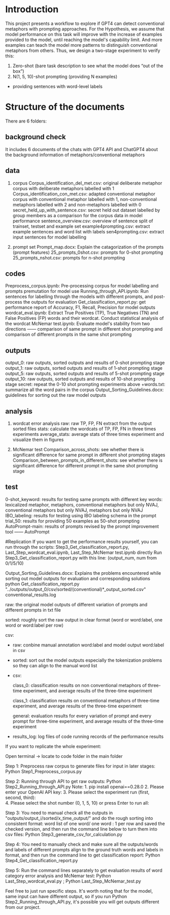 # Introduction
This project presents a workflow to explore if GPT4 can detect conventional metaphors with prompting approaches. For the Hypothesis, we assume that model performance on this task will improve with the increase of examples provided to the model, until reaching the model's capability limit. And more examples can teach the model more patterns to distinguish conventional metaphors from others. Thus, we design a two-stage experiment to verify this:

1.	Zero-shot (bare task description to see what the model does “out of the box”)
2.	N(1, 5, 10)-shot prompting (providing N examples)
-	providing sentences with word-level labels 


# Structure of the documents
There are 6 folders:

## background check
It includes 6 documents of the chats with GPT4 API and ChatGPT4 about the background information of metaphors/conventional metaphors

## data
1.	corpus
Corpus_identification_del_met.csv: original deliberate metaphor corpus with deliberate metaphors labelled with 1
Corpus_identification_con_met.csv: adapted conventional metaphor corpus with conventional metaphor labelled with 1, non-conventional metaphors labelled with 2 and non-metaphors labelled with 0
secret_held_up_with_sentence.csv: secret held out dataset labelled by group members as a comparison for the corpus data in model performance
sentence_overview.csv: overview of sentence split of trainset, testset and example set
example4prompting.csv: extract example sentences and word list with labels
sen4prompting.csv: extract input sentences for model labelling

2.	prompt set
Prompt_map.docx: Explain the catagorization of the prompts (prompt features)
25_prompts_0shot.csv: prompts for 0-shot prompting
25_prompts_nshot.csv: prompts for n-shot prompting

## codes
Preprocess_corpus.ipynb: Pre-processing corpus for model labelling and prompts premutation for model use
Running_through_API.ipynb: Run sentences for labelling through the models with different prompts, and post-process the outputs for evaluation
Get_classification_report.py: get performance report of Accuracy, F1, Recall, Precision for model outputs
wordcat_eval.ipynb: Extract True Positives (TP), True Negatives (TN) and False Positives (FP) words and their wordcat. Conduct statistical analysis of the wordcat
McNemar test.ipynb: Evaluate model's stability from two directions ——  comparison of same prompt in different shot prompting and comparison of different prompts in the same shot prompting

## outputs
output_0: raw outputs, sorted outputs and results of 0-shot prompting stage
output_1: raw outputs, sorted outputs and results of 1-shot prompting stage
output_5: raw outputs, sorted outputs and results of 5-shot prompting stage
output_10: raw outputs, sorted outputs and results of 10-shot prompting stage
secret: repeat the 0-10 shot prompting experiments above
+words.txt: summarize all the word pairs in the corpus
Output_Sorting_Guidelines.docx: guidelines for sorting out the raw model outputs

## analysis
1.	wordcat error analysis
raw: raw TP, FP, FN extract from the output sorted files
stats: calculate the wordcats of TP, FP, FN in three times experiments
average_stats: average stats of three times experiment and visualize them in figures

2.	McNemar test
Comparison_across_shots: see whether there is significant difference for same prompt in different shot prompting stages
Comparison_between_prompts_in_different_shots: see whether there is significant difference for different prompt in the same shot prompting stage

## test
0-shot_keyword: results for testing same prompts with different key words: lexicalized metaphor, metaphors, conventional metaphors but only NVAJ, conventional metaphors but only NVAJ, metaphors but only NVAJ
IBO_labeling: results for testing using IBO labeling schema in the prompt
trial_50: results for providing 50 examples as 50-shot prompting
AutoPrompt-main: results of prompts revised by the prompt improvement tool —— AutoPrompt

#Replication
If you want to get the performance results yourself, you can run through the scripts: Step3_Get_classification_report.py, Last_Step_wordcat_eval.ipynb, Last_Step_McNemar test.ipynb directly
Run Step3_Get_classification_report.py with this line: 
(output_num, num from 0/1/5/10)

Output_Sorting_Guidelines.docx: Explains the problems encountered while sorting out model outputs for evaluation and corresponding solutions
python Get_classification_report.py "../outputs/output_0/csv/sorted/(conventional)*_output_sorted.csv" conventional_results.log

raw: the original model outputs of different variation of prompts and different prompts in txt file

sorted: roughly sort the raw output in clear format (word or word:label, one word or word:label per row)

csv: 

- raw: conbine manual annotation word:label and model output word:label in csv

- sorted: sort out the model outputs especially the tokenization problems so they can align to the manual word list

- csv: 

	class_0: classification results on non conventional metaphors  of three-time experiment, and average results of the three-time experiment

	class_1: classification results on conventional metaphors of  three-time experiment, and average results of the three-time experiment

	general: evaluation results for every variation of prompt and every prompt for three-time experiment, and average results of the three-time experiment

- results_log: log files of code running records of the performance results


If you want to replicate the whole experiment:

Open terminal -> locate to code folder in the main folder

Step 1: Preprocess raw corpus to generate files for input in later stages: Python Step1_Preprocess_corpus.py

Step 2: Running through API to get raw outputs: Python Step2_Running_through_API.py 
Note: 1. pip install openai==0.28.0
           2. Please enter your OpenAI API key: 
           3. Please select the experiment run (first, second, third):  
           4. Please select the shot number (0, 1, 5, 10) or press Enter to run all: 

Step 3: You need to manual check all the outputs in "outputs/output_i/sorted/x_time_output/" and do the rough sorting into consistent format: word list of one word/ one word : 1 per row and saved the checked version, and then run the command line below to turn them into csv files: Python Step3_generate_csv_for_calculation.py

Step 4: You need to manually check and make sure all the outputs/words and labels of different prompts align to the ground truth words and labels in format, and then run the command line to get classification report: Python Step4_Get_classification_report.py

Step 5: Run the command lines separately to get evaluation results of word category error analysis and McNemar test: Python Last_Step_wordcat_eval.py ; Python Last_Step_McNemar_test.py

Feel free to just run specific steps. It's worth noting that for the model, same input can have different output, so if you run Python Step2_Running_through_API.py, it's possible you will get outputs different from our project.
